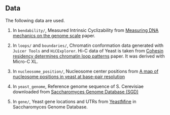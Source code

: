 ## Data  

The following data are used.

1. In `bendability/`,
Measured Intrinsic Cyclizability from [Measuring DNA mechanics on the genome scale](https://www.nature.com/articles/s41586-020-03052-3) paper. 

2. In `loops/` and `boundaries/`,
Chromatin conformation data generated with `Juicer Tools` and `HiCExplorer`. 
Hi-C data of Yeast is taken from [Cohesin residency determines chromatin loop patterns](https://www.ncbi.nlm.nih.gov/geo/query/acc.cgi?acc=GSE151553) paper. It was derived with Micro-C XL.  

3. In `nucleosome_position/`,
Nucleosome center positions from [A map of nucleosome positions in yeast at base-pair resolution](https://www.nature.com/articles/nature11142?page=3)

4. In `yeast_genome`,
Reference genome sequence of S. Cerevisiae downloaded from [Saccharomyces Genome Database (SGD)](https://www.yeastgenome.org/)

5. In `gene/`,
Yeast gene locations and UTRs from [YeastMine](https://yeastmine.yeastgenome.org/yeastmine/begin.do) in Saccharomyces Genome Database. 

